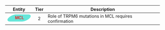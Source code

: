 |Entity|Tier|Description              |
|:----:|:----:|------------------------------|
|![MCL](images/icons/MCL_tier2.png) | 2 | Role of TRPM6 mutations in MCL requires confirmation|
